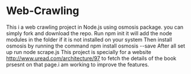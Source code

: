 # Web-Crawling
This i a web crawling project in Node.js using osmosis package.
you can simply fork and download the repo.
Run npm init it will add the node modules in the folder if it is not installed on your system
Then install osmosis by running the command npm install osmosis --save
After all set up run node scrape.js
This project is specially for a website http://www.uread.com/architecture/97 to fetch the details of the book prsesnt on that page.i am working to improve the features.
